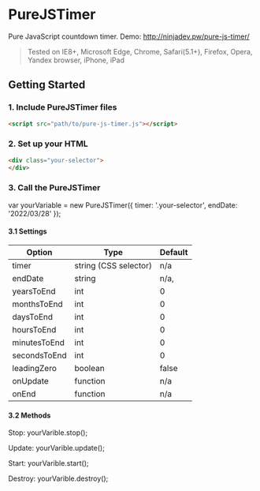# PureJSTimer
Pure JavaScript countdown timer. Demo: http://ninjadev.pw/pure-js-timer/
> Tested on IE8+, Microsoft Edge, Chrome, Safari(5.1+), Firefox, Opera, Yandex browser, iPhone, iPad

## Getting Started

### 1. Include PureJSTimer files
```html
<script src="path/to/pure-js-timer.js"></script>
```

### 2. Set up your HTML
```html
<div class="your-selector">
</div>
```

### 3. Call the PureJSTimer
var yourVariable = new PureJSTimer({
  timer: '.your-selector',
  endDate: '2022/03/28'
});

#### 3.1 Settings
Option | Type | Default
------ | ---- | -------
timer | string (CSS selector) | n/a
endDate | string | n/a,
yearsToEnd | int | 0
monthsToEnd | int | 0
daysToEnd | int | 0
hoursToEnd | int | 0
minutesToEnd | int | 0
secondsToEnd | int | 0
leadingZero | boolean | false
onUpdate | function | n/a
onEnd | function | n/a

#### 3.2 Methods
Stop:
yourVarible.stop();

Update:
yourVarible.update();

Start:
yourVarible.start();

Destroy:
yourVarible.destroy();
